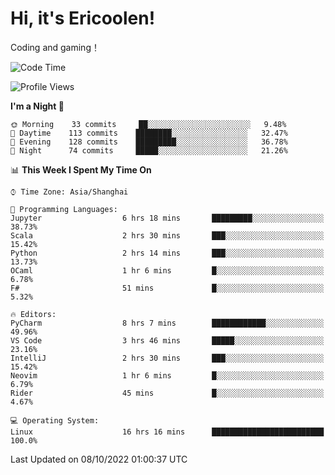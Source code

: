 # Hi, it's Ericoolen!
Coding and gaming！

<!--START_SECTION:waka-->
![Code Time](http://img.shields.io/badge/Code%20Time-427%20hrs%2033%20mins-blue)

![Profile Views](http://img.shields.io/badge/Profile%20Views-1-blue)

**I'm a Night 🦉** 

```text
🌞 Morning    33 commits     ██░░░░░░░░░░░░░░░░░░░░░░░   9.48% 
🌆 Daytime    113 commits    ████████░░░░░░░░░░░░░░░░░   32.47% 
🌃 Evening    128 commits    █████████░░░░░░░░░░░░░░░░   36.78% 
🌙 Night      74 commits     █████░░░░░░░░░░░░░░░░░░░░   21.26%

```


📊 **This Week I Spent My Time On** 

```text
⌚︎ Time Zone: Asia/Shanghai

💬 Programming Languages: 
Jupyter                  6 hrs 18 mins       █████████░░░░░░░░░░░░░░░░   38.73% 
Scala                    2 hrs 30 mins       ███░░░░░░░░░░░░░░░░░░░░░░   15.42% 
Python                   2 hrs 14 mins       ███░░░░░░░░░░░░░░░░░░░░░░   13.73% 
OCaml                    1 hr 6 mins         █░░░░░░░░░░░░░░░░░░░░░░░░   6.78% 
F#                       51 mins             █░░░░░░░░░░░░░░░░░░░░░░░░   5.32%

🔥 Editors: 
PyCharm                  8 hrs 7 mins        ████████████░░░░░░░░░░░░░   49.96% 
VS Code                  3 hrs 46 mins       █████░░░░░░░░░░░░░░░░░░░░   23.16% 
IntelliJ                 2 hrs 30 mins       ███░░░░░░░░░░░░░░░░░░░░░░   15.42% 
Neovim                   1 hr 6 mins         █░░░░░░░░░░░░░░░░░░░░░░░░   6.79% 
Rider                    45 mins             █░░░░░░░░░░░░░░░░░░░░░░░░   4.67%

💻 Operating System: 
Linux                    16 hrs 16 mins      █████████████████████████   100.0%

```


 Last Updated on 08/10/2022 01:00:37 UTC
<!--END_SECTION:waka-->

